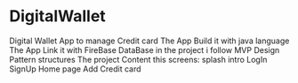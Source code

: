 # DigitalWallet
Digital Wallet App to manage Credit card 
 The App Build it with java language 
 The App Link it with FireBase DataBase
in the project  i follow MVP  Design Pattern structures
The project Content this screens:
  splash
  intro
  LogIn
  SignUp
  Home page
  Add Credit card 
